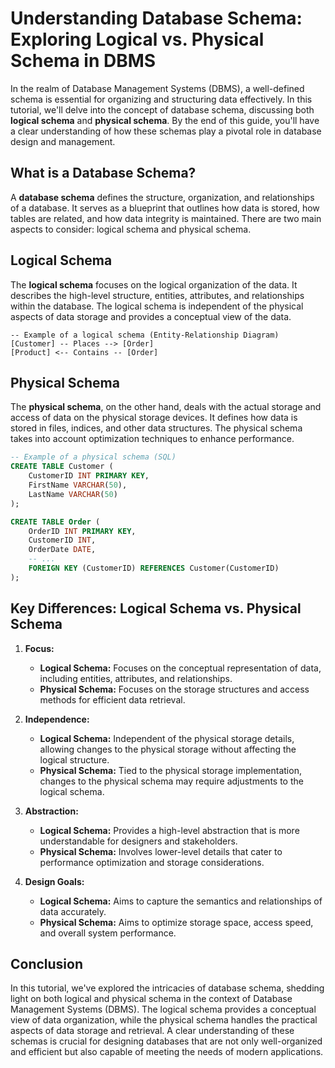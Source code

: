 # Understanding Database Schema: Exploring Logical vs. Physical Schema in DBMS

In the realm of Database Management Systems (DBMS), a well-defined schema is essential for organizing and structuring data effectively. In this tutorial, we'll delve into the concept of database schema, discussing both **logical schema** and **physical schema**. By the end of this guide, you'll have a clear understanding of how these schemas play a pivotal role in database design and management.

## What is a Database Schema?

A **database schema** defines the structure, organization, and relationships of a database. It serves as a blueprint that outlines how data is stored, how tables are related, and how data integrity is maintained. There are two main aspects to consider: logical schema and physical schema.

## Logical Schema

The **logical schema** focuses on the logical organization of the data. It describes the high-level structure, entities, attributes, and relationships within the database. The logical schema is independent of the physical aspects of data storage and provides a conceptual view of the data.

```plaintext
-- Example of a logical schema (Entity-Relationship Diagram)
[Customer] -- Places --> [Order]
[Product] <-- Contains -- [Order]
```

## Physical Schema

The **physical schema**, on the other hand, deals with the actual storage and access of data on the physical storage devices. It defines how data is stored in files, indices, and other data structures. The physical schema takes into account optimization techniques to enhance performance.

```sql
-- Example of a physical schema (SQL)
CREATE TABLE Customer (
    CustomerID INT PRIMARY KEY,
    FirstName VARCHAR(50),
    LastName VARCHAR(50)
);

CREATE TABLE Order (
    OrderID INT PRIMARY KEY,
    CustomerID INT,
    OrderDate DATE,
    -- ...
    FOREIGN KEY (CustomerID) REFERENCES Customer(CustomerID)
);
```

## Key Differences: Logical Schema vs. Physical Schema

1. **Focus:**
   - **Logical Schema:** Focuses on the conceptual representation of data, including entities, attributes, and relationships.
   - **Physical Schema:** Focuses on the storage structures and access methods for efficient data retrieval.

2. **Independence:**
   - **Logical Schema:** Independent of the physical storage details, allowing changes to the physical storage without affecting the logical structure.
   - **Physical Schema:** Tied to the physical storage implementation, changes to the physical schema may require adjustments to the logical schema.

3. **Abstraction:**
   - **Logical Schema:** Provides a high-level abstraction that is more understandable for designers and stakeholders.
   - **Physical Schema:** Involves lower-level details that cater to performance optimization and storage considerations.

4. **Design Goals:**
   - **Logical Schema:** Aims to capture the semantics and relationships of data accurately.
   - **Physical Schema:** Aims to optimize storage space, access speed, and overall system performance.

## Conclusion

In this tutorial, we've explored the intricacies of database schema, shedding light on both logical and physical schema in the context of Database Management Systems (DBMS). The logical schema provides a conceptual view of data organization, while the physical schema handles the practical aspects of data storage and retrieval. A clear understanding of these schemas is crucial for designing databases that are not only well-organized and efficient but also capable of meeting the needs of modern applications.